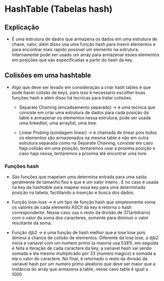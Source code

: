 # HashTable (Tabelas hash)

## Explicação
- É uma estrutura de dados que armazena os dados em uma estrutura de chave, valor, além disso usa uma função hash para inserir elementos e para encontrar mais rapido possivel um elemento na estrutura. Internamente pode ser usado um array para armazenar esses elementos em posições que são especificadas a partir do hash da key.

## Colisões em uma hashtable
- Algo que deve ser levado em consideração a criar hash tables é que pode haver colisão de keys, para isso é necessario escolher boas funções hash e além disso há tecnicas para tratar colisões.

    - Separate Chaining (encadeamento separado) → é uma tecnica que consiste em criar uma estrutura de dados para cada posição da table e armazenar os elementos nessa estrutura, pode ser usada uma linkedlist, uma arraylist, uma tree.

    - Linear Probing (sondagem linear) → é chamada de linear pois todos os elementos são armazenados na mesma table e não em outra estrutura separada como na Separate Chaining, consiste em caso haja colisão em uma posição, tentaremos usar a proxima posição e caso haja nessa, tentaremos a proxima até encontrar uma livre.

### Funções hash
- São funções que mapeiam uma determina entrada para uma saida geralmente de tamanho fixo e que é um valor inteiro . E no caso é usada na key da hashtable para mapear essa key para uma determinada posição na tabela, facilitando a inserção e busca dos dados.

- Função lose-lose → é um tipo de função hash que simplesmente soma os valores de cada elemento ASCII da key e retorna o hash correspondente. Nesse caso usa o resto da divisão de 37(arbitrario) com o valor da soma dos caracteres, somente para diminuir o valor resultante da soma.

- Função djb2 → é uma função de hash melhor que a lose lose pois diminui a chance de colisão de elementos. Diferente da lose lose, a djb2 inicia a variavel com um numero primo (a maioria usa 5381), em seguida é feita a iteração de cada caractere da key, a variavel hash vai sendo somada a ela mesmo multiplicado por 33 (numero magico) e somada a ela o valor do caractere. No final, é retornado o resto da divisão da variavel hash por um numero primo aleatorio que deve ser maior que a instância do array que armazena a table, nesse caso table é igual a 1000.


